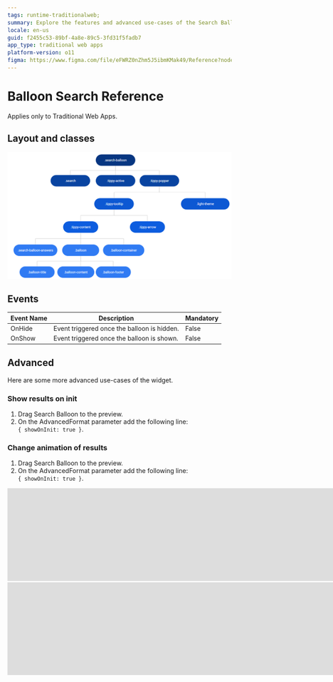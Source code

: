 ```yaml
---
tags: runtime-traditionalweb; 
summary: Explore the features and advanced use-cases of the Search Balloon UI pattern in OutSystems 11 (O11) for Traditional Web Apps.
locale: en-us
guid: f2455c53-89bf-4a8e-89c5-3fd31f5fadb7
app_type: traditional web apps
platform-version: o11
figma: https://www.figma.com/file/eFWRZ0nZhm5J5ibmKMak49/Reference?node-id=615:560
---
```


# Balloon Search Reference

<div class="info" markdown="1">

Applies only to Traditional Web Apps.

</div>

## Layout and classes

![Diagram illustrating the layout and classes of the Search Balloon UI Pattern](images/searchballoon-2-diag.png "Search Balloon Layout Diagram")

## Events

| **Event Name** |  **Description** |  **Mandatory**  |
| ---|---|--- |  
| OnHide | Event triggered once the balloon is hidden.  |  False  |
| OnShow | Event triggered once the balloon is shown.  |  False  |

## Advanced

Here are some more advanced use-cases of the widget.

### Show results on init

1. Drag Search Balloon to the preview.
1. On the AdvancedFormat parameter add the following line:  
`{ showOnInit: true }`.

### Change animation of results

1. Drag Search Balloon to the preview.
1. On the AdvancedFormat parameter add the following line:  
`{ showOnInit: true }`.

<iframe src="https://player.vimeo.com/video/998132418" width="7500" height="208" frameborder="0" allow="autoplay; fullscreen" allowfullscreen="">Video showing the Search Balloon widget initialization with results displayed.</iframe>

<iframe src="https://player.vimeo.com/video/998132395" width="7500" height="208" frameborder="0" allow="autoplay; fullscreen" allowfullscreen="">Video showing the Search Balloon widget initialization with results displayed.</iframe>
